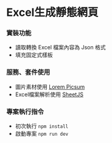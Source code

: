 # Excel生成靜態網頁
### 實裝功能
* 讀取轉換 Excel 檔案內容為 Json 格式
* 填充固定式樣板

### 服務、套件使用
* 圖片素材使用 [Lorem Picsum](https://picsum.photos/)
* Excel檔案解析使用 [SheetJS](https://github.com/SheetJS/sheetjs)

### 專案執行指令
* 初次執行 `npm install`
* 啟動專案 `npm run dev`